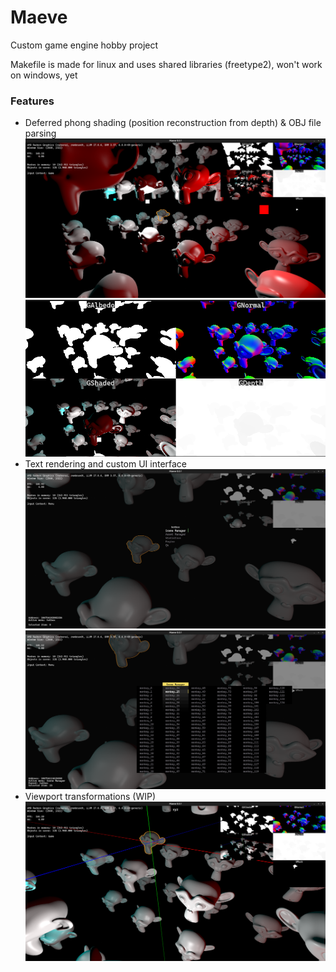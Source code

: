 # Maeve
Custom game engine hobby project

Makefile is made for linux and uses shared libraries (freetype2), won't work on windows, yet
### Features
* Deferred phong shading (position reconstruction from depth) & OBJ file parsing
![](Doc/Viewport.png)
![](Doc/DeferredShading.png)
* Text rendering and custom UI interface
![](Doc/UI-Menu.png)
![](Doc/Scene-manager.png)
* Viewport transformations (WIP)
![](Doc/Transformations.png)
